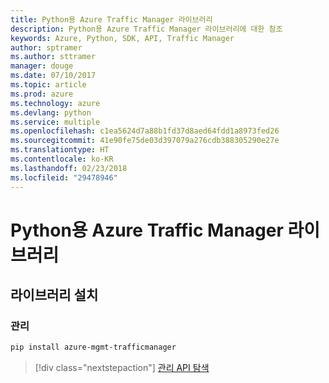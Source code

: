 ```yaml
---
title: Python용 Azure Traffic Manager 라이브러리
description: Python용 Azure Traffic Manager 라이브러리에 대한 참조
keywords: Azure, Python, SDK, API, Traffic Manager
author: sptramer
ms.author: sttramer
manager: douge
ms.date: 07/10/2017
ms.topic: article
ms.prod: azure
ms.technology: azure
ms.devlang: python
ms.service: multiple
ms.openlocfilehash: c1ea5624d7a88b1fd37d8aed64fdd1a8973fed26
ms.sourcegitcommit: 41e90fe75de03d397079a276cdb388305290e27e
ms.translationtype: HT
ms.contentlocale: ko-KR
ms.lasthandoff: 02/23/2018
ms.locfileid: "29478946"
---
```

# <a name="azure-traffic-manager-libraries-for-python"></a>Python용 Azure Traffic Manager 라이브러리

## <a name="install-the-libraries"></a>라이브러리 설치


### <a name="management"></a>관리

```bash
pip install azure-mgmt-trafficmanager
```
> [!div class="nextstepaction"]
> [관리 API 탐색](/python/api/overview/azure/trafficmanager/management)
